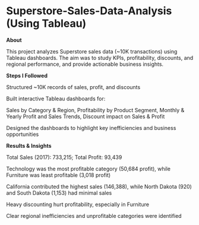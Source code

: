 # Superstore-Sales-Data-Analysis (Using Tableau)

 **About**

This project analyzes Superstore sales data (~10K transactions) using Tableau dashboards. The aim was to study KPIs, profitability, discounts, and regional performance, and provide actionable business insights.

**Steps I Followed**

Structured ~10K records of sales, profit, and discounts

Built interactive Tableau dashboards for:

Sales by Category & Region, Profitability by Product Segment, Monthly & Yearly Profit and Sales Trends, Discount impact on Sales & Profit

Designed the dashboards to highlight key inefficiencies and business opportunities


**Results & Insights**

Total Sales (2017): 733,215; Total Profit: 93,439

Technology was the most profitable category (50,684 profit), while Furniture was least profitable (3,018 profit)

California contributed the highest sales (146,388), while North Dakota (920) and South Dakota (1,153) had minimal sales

Heavy discounting hurt profitability, especially in Furniture

Clear regional inefficiencies and unprofitable categories were identified

